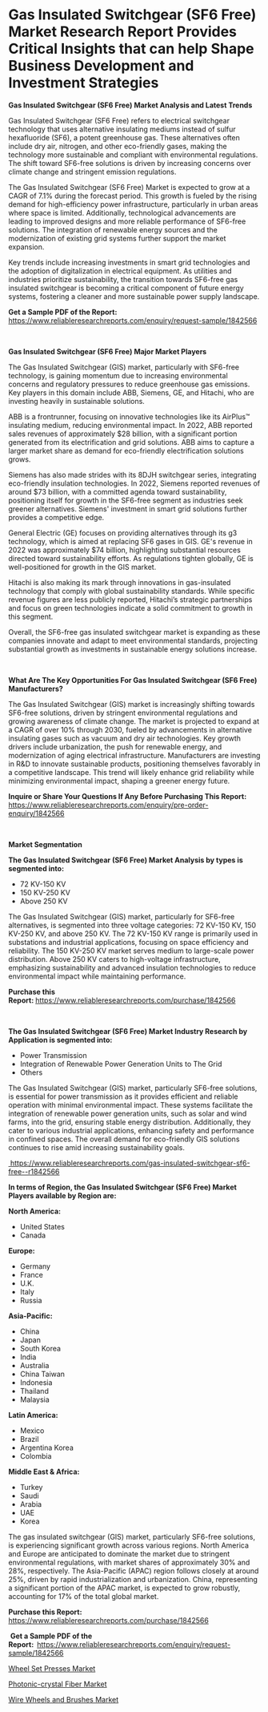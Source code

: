 <p><h1>Gas Insulated Switchgear (SF6 Free) Market Research Report Provides Critical Insights that can help Shape Business Development and Investment Strategies</h1></p><p><strong>Gas Insulated Switchgear (SF6 Free) Market Analysis and Latest Trends</strong></p>
<p><p>Gas Insulated Switchgear (SF6 Free) refers to electrical switchgear technology that uses alternative insulating mediums instead of sulfur hexafluoride (SF6), a potent greenhouse gas. These alternatives often include dry air, nitrogen, and other eco-friendly gases, making the technology more sustainable and compliant with environmental regulations. The shift toward SF6-free solutions is driven by increasing concerns over climate change and stringent emission regulations.</p><p>The Gas Insulated Switchgear (SF6 Free) Market is expected to grow at a CAGR of 7.1% during the forecast period. This growth is fueled by the rising demand for high-efficiency power infrastructure, particularly in urban areas where space is limited. Additionally, technological advancements are leading to improved designs and more reliable performance of SF6-free solutions. The integration of renewable energy sources and the modernization of existing grid systems further support the market expansion. </p><p>Key trends include increasing investments in smart grid technologies and the adoption of digitalization in electrical equipment. As utilities and industries prioritize sustainability, the transition towards SF6-free gas insulated switchgear is becoming a critical component of future energy systems, fostering a cleaner and more sustainable power supply landscape.</p></p>
<p><strong>Get a Sample PDF of the Report:&nbsp;</strong> <a href="https://www.reliableresearchreports.com/enquiry/request-sample/1842566?utm_campaign=40&utm_medium=2&utm_source=Github&utm_content=ia&utm_term=01012025&utm_id=gas-insulated-switchgear-sf6-free">https://www.reliableresearchreports.com/enquiry/request-sample/1842566</a></p>
<p>&nbsp;</p>
<p><strong>Gas Insulated Switchgear (SF6 Free) Major Market Players</strong></p>
<p><p>The Gas Insulated Switchgear (GIS) market, particularly with SF6-free technology, is gaining momentum due to increasing environmental concerns and regulatory pressures to reduce greenhouse gas emissions. Key players in this domain include ABB, Siemens, GE, and Hitachi, who are investing heavily in sustainable solutions.</p><p>ABB is a frontrunner, focusing on innovative technologies like its AirPlus™ insulating medium, reducing environmental impact. In 2022, ABB reported sales revenues of approximately $28 billion, with a significant portion generated from its electrification and grid solutions. ABB aims to capture a larger market share as demand for eco-friendly electrification solutions grows.</p><p>Siemens has also made strides with its 8DJH switchgear series, integrating eco-friendly insulation technologies. In 2022, Siemens reported revenues of around $73 billion, with a committed agenda toward sustainability, positioning itself for growth in the SF6-free segment as industries seek greener alternatives. Siemens' investment in smart grid solutions further provides a competitive edge.</p><p>General Electric (GE) focuses on providing alternatives through its g3 technology, which is aimed at replacing SF6 gases in GIS. GE's revenue in 2022 was approximately $74 billion, highlighting substantial resources directed toward sustainability efforts. As regulations tighten globally, GE is well-positioned for growth in the GIS market.</p><p>Hitachi is also making its mark through innovations in gas-insulated technology that comply with global sustainability standards. While specific revenue figures are less publicly reported, Hitachi’s strategic partnerships and focus on green technologies indicate a solid commitment to growth in this segment.</p><p>Overall, the SF6-free gas insulated switchgear market is expanding as these companies innovate and adapt to meet environmental standards, projecting substantial growth as investments in sustainable energy solutions increase.</p></p>
<p>&nbsp;</p>
<p><strong>What Are The Key Opportunities For Gas Insulated Switchgear (SF6 Free) Manufacturers?</strong></p>
<p><p>The Gas Insulated Switchgear (GIS) market is increasingly shifting towards SF6-free solutions, driven by stringent environmental regulations and growing awareness of climate change. The market is projected to expand at a CAGR of over 10% through 2030, fueled by advancements in alternative insulating gases such as vacuum and dry air technologies. Key growth drivers include urbanization, the push for renewable energy, and modernization of aging electrical infrastructure. Manufacturers are investing in R&D to innovate sustainable products, positioning themselves favorably in a competitive landscape. This trend will likely enhance grid reliability while minimizing environmental impact, shaping a greener energy future.</p></p>
<p><strong>Inquire or Share Your Questions If Any Before Purchasing This Report:</strong> <a href="https://www.reliableresearchreports.com/enquiry/pre-order-enquiry/1842566?utm_campaign=40&utm_medium=2&utm_source=Github&utm_content=ia&utm_term=01012025&utm_id=gas-insulated-switchgear-sf6-free">https://www.reliableresearchreports.com/enquiry/pre-order-enquiry/1842566</a></p>
<p>&nbsp;</p>
<p><strong>Market Segmentation</strong></p>
<p><strong>The Gas Insulated Switchgear (SF6 Free) Market Analysis by types is segmented into:</strong></p>
<p><ul><li>72 KV-150 KV</li><li>150 KV-250 KV</li><li>Above 250 KV</li></ul></p>
<p><p>The Gas Insulated Switchgear (GIS) market, particularly for SF6-free alternatives, is segmented into three voltage categories: 72 KV-150 KV, 150 KV-250 KV, and above 250 KV. The 72 KV-150 KV range is primarily used in substations and industrial applications, focusing on space efficiency and reliability. The 150 KV-250 KV market serves medium to large-scale power distribution. Above 250 KV caters to high-voltage infrastructure, emphasizing sustainability and advanced insulation technologies to reduce environmental impact while maintaining performance.</p></p>
<p><strong>Purchase this Report:&nbsp;</strong><a href="https://www.reliableresearchreports.com/purchase/1842566?utm_campaign=40&utm_medium=2&utm_source=Github&utm_content=ia&utm_term=01012025&utm_id=gas-insulated-switchgear-sf6-free">https://www.reliableresearchreports.com/purchase/1842566</a></p>
<p>&nbsp;</p>
<p><strong>The Gas Insulated Switchgear (SF6 Free) Market Industry Research by Application is segmented into:</strong></p>
<p><ul><li>Power Transmission</li><li>Integration of Renewable Power Generation Units to The Grid</li><li>Others</li></ul></p>
<p><p>The Gas Insulated Switchgear (GIS) market, particularly SF6-free solutions, is essential for power transmission as it provides efficient and reliable operation with minimal environmental impact. These systems facilitate the integration of renewable power generation units, such as solar and wind farms, into the grid, ensuring stable energy distribution. Additionally, they cater to various industrial applications, enhancing safety and performance in confined spaces. The overall demand for eco-friendly GIS solutions continues to rise amid increasing sustainability goals.</p></p>
<p><a href="https://www.reliableresearchreports.com/gas-insulated-switchgear-sf6-free--r1842566?utm_campaign=40&utm_medium=2&utm_source=Github&utm_content=ia&utm_term=01012025&utm_id=gas-insulated-switchgear-sf6-free">&nbsp;https://www.reliableresearchreports.com/gas-insulated-switchgear-sf6-free--r1842566</a></p>
<p><strong>In terms of Region, the Gas Insulated Switchgear (SF6 Free) Market Players available by Region are:</strong></p>
<p>
    <p> <strong> North America: </strong>
        <ul>
            <li>United States</li>
            <li>Canada</li>
        </ul>
        </p> 
    <p> <strong> Europe: </strong>
        <ul>
            <li>Germany</li>
            <li>France</li>
            <li>U.K.</li>
            <li>Italy</li>
            <li>Russia</li>
        </ul>
        </p> 
    <p> <strong> Asia-Pacific: </strong>
        <ul>
            <li>China</li>
            <li>Japan</li>
            <li>South Korea</li>
            <li>India</li>
            <li>Australia</li>
            <li>China Taiwan</li>
            <li>Indonesia</li>
            <li>Thailand</li>
            <li>Malaysia</li>
        </ul>
        </p> 
    <p> <strong> Latin America: </strong>
        <ul>
            <li>Mexico</li>
            <li>Brazil</li>
            <li>Argentina Korea</li>
            <li>Colombia</li>
        </ul>
        </p> 
    <p> <strong> Middle East & Africa: </strong>
        <ul>
            <li>Turkey</li>
            <li>Saudi</li>
            <li>Arabia</li>
            <li>UAE</li>
            <li>Korea</li>
        </ul>
    </p>
    </p>
<p><p>The gas insulated switchgear (GIS) market, particularly SF6-free solutions, is experiencing significant growth across various regions. North America and Europe are anticipated to dominate the market due to stringent environmental regulations, with market shares of approximately 30% and 28%, respectively. The Asia-Pacific (APAC) region follows closely at around 25%, driven by rapid industrialization and urbanization. China, representing a significant portion of the APAC market, is expected to grow robustly, accounting for 17% of the total global market.</p></p>
<p><strong>Purchase this Report: </strong><a href="https://www.reliableresearchreports.com/purchase/1842566?utm_campaign=40&utm_medium=2&utm_source=Github&utm_content=ia&utm_term=01012025&utm_id=gas-insulated-switchgear-sf6-free">https://www.reliableresearchreports.com/purchase/1842566</a></p>
<p>&nbsp;<strong>Get a Sample PDF of the Report:&nbsp;&nbsp;</strong><a href="https://www.reliableresearchreports.com/enquiry/request-sample/1842566?utm_campaign=40&utm_medium=2&utm_source=Github&utm_content=ia&utm_term=01012025&utm_id=gas-insulated-switchgear-sf6-free">https://www.reliableresearchreports.com/enquiry/request-sample/1842566</a></p>
<p><strong></strong></p>
<p><p><a href="https://github.com/klaassenmackenzie6/Market-Research-Report-List-1/blob/main/wheel-set-presses-market.md?utm_campaign=40&utm_medium=2&utm_source=Github&utm_content=ia&utm_term=01012025&utm_id=gas-insulated-switchgear-sf6-free">Wheel Set Presses Market</a></p><p><a href="https://github.com/lvaill871987/Market-Research-Report-List-1/blob/main/photonic-crystal-fiber-market.md?utm_campaign=40&utm_medium=2&utm_source=Github&utm_content=ia&utm_term=01012025&utm_id=gas-insulated-switchgear-sf6-free">Photonic-crystal Fiber Market</a></p><p><a href="https://github.com/tanekacalderon743/Market-Research-Report-List-1/blob/main/wire-wheels-and-brushes-market.md?utm_campaign=40&utm_medium=2&utm_source=Github&utm_content=ia&utm_term=01012025&utm_id=gas-insulated-switchgear-sf6-free">Wire Wheels and Brushes Market</a></p></p>